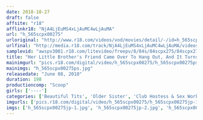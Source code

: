 ```yaml
---
date: 2018-10-27
draft: false
affsite: "r18"
afflinkr18: "NjA4LjEuMS4xLjAuMC4wLjAuMA"
url: "h_565scpx00275"
urloriginal: "http://www.r18.com/videos/vod/movies/detail/-/id=h_565scpx00275"
urlfinal: "http://media.r18.com/track/NjA4LjEuMS4xLjAuMC4wLjAuMA/videos/vod/movies/detail/-/id=h_565scpx00275"
samplevid: "awspv3001.r18.com/litevideo/freepv/8/84s/84scpx275/84scpx275_dmb_w.mp4"
title: "Her Little Brother's Friend Came Over To Hang Out, And It Turns Out He Was A Regular Customer At The Sex Club! I Don't Want My Family To Find Out! So She Let Him Raw Fuck Her, Which Was Against The Club's Policies!"
mainimgurl: "pics.r18.com/digital/video/h_565scpx00275/h_565scpx00275ps.jpg"
mainimgs: "h_565scpx00275ps.jpg"
releasedate: "June 08, 2018"
duration: 198
productioncomp: "Scoop"
girls: ['----']
categories: ['Beautiful Tits', 'Older Sister', 'Club Hostess & Sex Worker', 'Cowgirl', 'Creampie', 'Hi-Def']
imgurls: ['pics.r18.com/digital/video/h_565scpx00275/h_565scpx00275jp-1.jpg', 'pics.r18.com/digital/video/h_565scpx00275/h_565scpx00275jp-2.jpg', 'pics.r18.com/digital/video/h_565scpx00275/h_565scpx00275jp-3.jpg', 'pics.r18.com/digital/video/h_565scpx00275/h_565scpx00275jp-4.jpg', 'pics.r18.com/digital/video/h_565scpx00275/h_565scpx00275jp-5.jpg', 'pics.r18.com/digital/video/h_565scpx00275/h_565scpx00275jp-6.jpg', 'pics.r18.com/digital/video/h_565scpx00275/h_565scpx00275jp-7.jpg', 'pics.r18.com/digital/video/h_565scpx00275/h_565scpx00275jp-8.jpg', 'pics.r18.com/digital/video/h_565scpx00275/h_565scpx00275jp-9.jpg', 'pics.r18.com/digital/video/h_565scpx00275/h_565scpx00275jp-10.jpg', 'pics.r18.com/digital/video/h_565scpx00275/h_565scpx00275jp-11.jpg', 'pics.r18.com/digital/video/h_565scpx00275/h_565scpx00275jp-12.jpg', 'pics.r18.com/digital/video/h_565scpx00275/h_565scpx00275jp-13.jpg', 'pics.r18.com/digital/video/h_565scpx00275/h_565scpx00275jp-14.jpg', 'pics.r18.com/digital/video/h_565scpx00275/h_565scpx00275jp-15.jpg', 'pics.r18.com/digital/video/h_565scpx00275/h_565scpx00275jp-16.jpg', 'pics.r18.com/digital/video/h_565scpx00275/h_565scpx00275jp-17.jpg', 'pics.r18.com/digital/video/h_565scpx00275/h_565scpx00275jp-18.jpg', 'pics.r18.com/digital/video/h_565scpx00275/h_565scpx00275jp-19.jpg', 'pics.r18.com/digital/video/h_565scpx00275/h_565scpx00275jp-20.jpg']
imgs: ['h_565scpx00275jp-1.jpg', 'h_565scpx00275jp-2.jpg', 'h_565scpx00275jp-3.jpg', 'h_565scpx00275jp-4.jpg', 'h_565scpx00275jp-5.jpg', 'h_565scpx00275jp-6.jpg', 'h_565scpx00275jp-7.jpg', 'h_565scpx00275jp-8.jpg', 'h_565scpx00275jp-9.jpg', 'h_565scpx00275jp-10.jpg', 'h_565scpx00275jp-11.jpg', 'h_565scpx00275jp-12.jpg', 'h_565scpx00275jp-13.jpg', 'h_565scpx00275jp-14.jpg', 'h_565scpx00275jp-15.jpg', 'h_565scpx00275jp-16.jpg', 'h_565scpx00275jp-17.jpg', 'h_565scpx00275jp-18.jpg', 'h_565scpx00275jp-19.jpg', 'h_565scpx00275jp-20.jpg']
---
```

